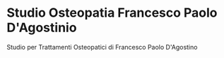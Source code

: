 # Studio Osteopatia Francesco Paolo D'Agostinio
Studio per Trattamenti Osteopatici di Francesco Paolo D'Agostino
